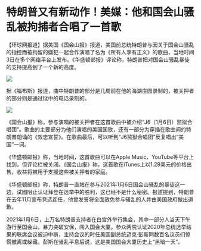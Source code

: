 # 特朗普又有新动作！美媒：他和国会山骚乱被拘捕者合唱了一首歌

【环球网报道】据美国《国会山报》报道，美国前总统特朗普与因关于国会山骚乱的指控而被拘留的嫌犯一起合作演唱了名为《所有人享有正义》的歌曲，当地时间3日在多个网络平台上发布。《华盛顿邮报》评论称，特朗普把对国会山骚乱暴徒的支持提高到了一个新的高度。

![](https://inews.gtimg.com/om_bt/O9Q9z51ntJMwPYOIibSK_yCtrQ1KL1NCVeijwzBIS8ZGMAA/1000)

据《福布斯》报道，曲中特朗普的部分是几周前在他的海湖庄园录制的，被关押者的部分则是通过狱中的电话录制的。

![](https://inews.gtimg.com/om_bt/O-IgyHAGZ0f-EiTVla1ErI3M8UWCx6791yZPAxVmWXvc8AA/1000)

《国会山报》称，参与演唱的被关押者在这首歌曲中被介绍“J6（1月6日）监狱合唱团”。歌曲的主要部分为他们演唱的美国国歌，还有一部分为穿插在歌曲间的特朗普朗诵的《效忠宣誓》。在歌曲最后，可以听到“J6监狱合唱团”反复唱出“美国”一词。

《华盛顿邮报》称，当地时间，这首歌曲可以在Apple
Music、YouTube等平台上找到，但评论栏被关闭。《国会山报》称，这首歌在iTunes上以1.29美元的价格出售，收益将被用于支援这些被关押者的家庭。

《华盛顿邮报》称，特朗普一直站在参与2021年1月6日国会山骚乱的暴徒这一边，试图阻止认证拜登在选举中的胜利，这已经不是什么秘密。报道提到，特朗普在去年11月宣布竞选连任，他曾发誓将全面赦免参与骚乱的人并由美国政府做出道歉。

2021年1月6日，上万名特朗普支持者在白宫外举行集会，其中一部分人当天下午游行至国会山，暴力突破安保，闯入国会大厦。参众两院认证2020年总统选举结果的联席会议被迫中断，主持会议的时任美国副总统迈克·彭斯同数百名议员们惊慌撤离或躲藏。彭斯在骚乱平息后说，这是美国国会大厦历史上“黑暗一天”。

